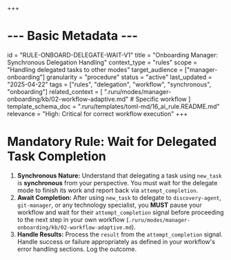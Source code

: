 +++
# --- Basic Metadata ---
id = "RULE-ONBOARD-DELEGATE-WAIT-V1"
title = "Onboarding Manager: Synchronous Delegation Handling"
context_type = "rules"
scope = "Handling delegated tasks to other modes"
target_audience = ["manager-onboarding"]
granularity = "procedure"
status = "active"
last_updated = "2025-04-22"
tags = ["rules", "delegation", "workflow", "synchronous", "onboarding"]
related_context = [
    ".ruru/modes/manager-onboarding/kb/02-workflow-adaptive.md" # Specific workflow
    ]
template_schema_doc = ".ruru/templates/toml-md/16_ai_rule.README.md"
relevance = "High: Critical for correct workflow execution"
+++

# Mandatory Rule: Wait for Delegated Task Completion

1.  **Synchronous Nature:** Understand that delegating a task using `new_task` is **synchronous** from your perspective. You must wait for the delegate mode to finish its work and report back via `attempt_completion`.
2.  **Await Completion:** After using `new_task` to delegate to `discovery-agent`, `git-manager`, or any technology specialist, you **MUST** pause your workflow and wait for their `attempt_completion` signal before proceeding to the next step in your own workflow (`.ruru/modes/manager-onboarding/kb/02-workflow-adaptive.md`).
3.  **Handle Results:** Process the `result` from the `attempt_completion` signal. Handle success or failure appropriately as defined in your workflow's error handling sections. Log the outcome.
